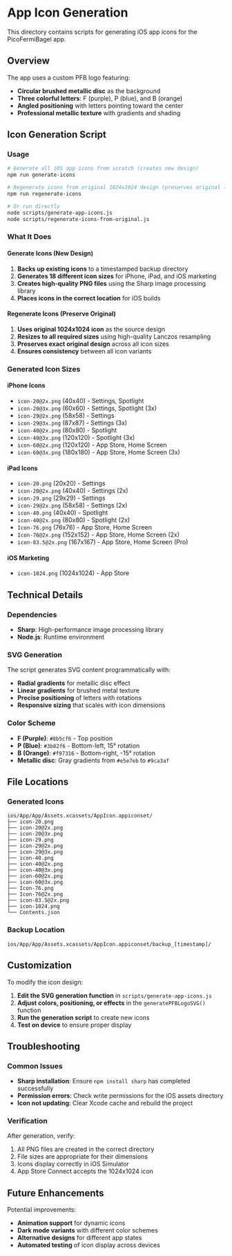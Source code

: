 # App Icon Generation

This directory contains scripts for generating iOS app icons for the PicoFermiBagel app.

## Overview

The app uses a custom PFB logo featuring:
- **Circular brushed metallic disc** as the background
- **Three colorful letters**: F (purple), P (blue), and B (orange)
- **Angled positioning** with letters pointing toward the center
- **Professional metallic texture** with gradients and shading

## Icon Generation Script

### Usage

```bash
# Generate all iOS app icons from scratch (creates new design)
npm run generate-icons

# Regenerate icons from original 1024x1024 design (preserves original look)
npm run regenerate-icons

# Or run directly
node scripts/generate-app-icons.js
node scripts/regenerate-icons-from-original.js
```

### What It Does

#### Generate Icons (New Design)
1. **Backs up existing icons** to a timestamped backup directory
2. **Generates 18 different icon sizes** for iPhone, iPad, and iOS marketing
3. **Creates high-quality PNG files** using the Sharp image processing library
4. **Places icons in the correct location** for iOS builds

#### Regenerate Icons (Preserve Original)
1. **Uses original 1024x1024 icon** as the source design
2. **Resizes to all required sizes** using high-quality Lanczos resampling
3. **Preserves exact original design** across all icon sizes
4. **Ensures consistency** between all icon variants

### Generated Icon Sizes

#### iPhone Icons
- `icon-20@2x.png` (40x40) - Settings, Spotlight
- `icon-20@3x.png` (60x60) - Settings, Spotlight (3x)
- `icon-29@2x.png` (58x58) - Settings
- `icon-29@3x.png` (87x87) - Settings (3x)
- `icon-40@2x.png` (80x80) - Spotlight
- `icon-40@3x.png` (120x120) - Spotlight (3x)
- `icon-60@2x.png` (120x120) - App Store, Home Screen
- `icon-60@3x.png` (180x180) - App Store, Home Screen (3x)

#### iPad Icons
- `icon-20.png` (20x20) - Settings
- `icon-20@2x.png` (40x40) - Settings (2x)
- `icon-29.png` (29x29) - Settings
- `icon-29@2x.png` (58x58) - Settings (2x)
- `icon-40.png` (40x40) - Spotlight
- `icon-40@2x.png` (80x80) - Spotlight (2x)
- `Icon-76.png` (76x76) - App Store, Home Screen
- `Icon-76@2x.png` (152x152) - App Store, Home Screen (2x)
- `icon-83.5@2x.png` (167x167) - App Store, Home Screen (Pro)

#### iOS Marketing
- `icon-1024.png` (1024x1024) - App Store

## Technical Details

### Dependencies
- **Sharp**: High-performance image processing library
- **Node.js**: Runtime environment

### SVG Generation
The script generates SVG content programmatically with:
- **Radial gradients** for metallic disc effect
- **Linear gradients** for brushed metal texture
- **Precise positioning** of letters with rotations
- **Responsive sizing** that scales with icon dimensions

### Color Scheme
- **F (Purple)**: `#8b5cf6` - Top position
- **P (Blue)**: `#3b82f6` - Bottom-left, 15° rotation
- **B (Orange)**: `#f97316` - Bottom-right, -15° rotation
- **Metallic disc**: Gray gradients from `#e5e7eb` to `#9ca3af`

## File Locations

### Generated Icons
```
ios/App/App/Assets.xcassets/AppIcon.appiconset/
├── icon-20.png
├── icon-20@2x.png
├── icon-20@3x.png
├── icon-29.png
├── icon-29@2x.png
├── icon-29@3x.png
├── icon-40.png
├── icon-40@2x.png
├── icon-40@3x.png
├── icon-60@2x.png
├── icon-60@3x.png
├── Icon-76.png
├── Icon-76@2x.png
├── icon-83.5@2x.png
├── icon-1024.png
└── Contents.json
```

### Backup Location
```
ios/App/App/Assets.xcassets/AppIcon.appiconset/backup_[timestamp]/
```

## Customization

To modify the icon design:

1. **Edit the SVG generation function** in `scripts/generate-app-icons.js`
2. **Adjust colors, positioning, or effects** in the `generatePFBLogoSVG()` function
3. **Run the generation script** to create new icons
4. **Test on device** to ensure proper display

## Troubleshooting

### Common Issues
- **Sharp installation**: Ensure `npm install sharp` has completed successfully
- **Permission errors**: Check write permissions for the iOS assets directory
- **Icon not updating**: Clear Xcode cache and rebuild the project

### Verification
After generation, verify:
1. All PNG files are created in the correct directory
2. File sizes are appropriate for their dimensions
3. Icons display correctly in iOS Simulator
4. App Store Connect accepts the 1024x1024 icon

## Future Enhancements

Potential improvements:
- **Animation support** for dynamic icons
- **Dark mode variants** with different color schemes
- **Alternative designs** for different app states
- **Automated testing** of icon display across devices 